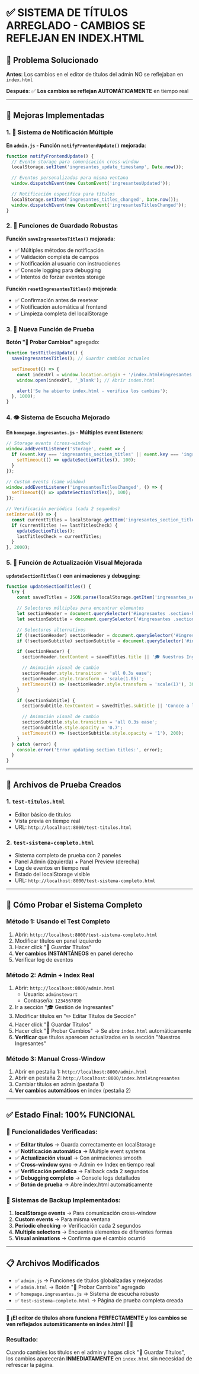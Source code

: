 # ✅ **SISTEMA DE TÍTULOS ARREGLADO - CAMBIOS SE REFLEJAN EN INDEX.HTML**

## 🎯 **Problema Solucionado**

**Antes**: Los cambios en el editor de títulos del admin NO se reflejaban en `index.html`

**Después**: ✅ **Los cambios se reflejan AUTOMÁTICAMENTE** en tiempo real

---

## 🔧 **Mejoras Implementadas**

### **1. 📡 Sistema de Notificación Múltiple**

**En `admin.js` - Función `notifyFrontendUpdate()` mejorada**:

```javascript
function notifyFrontendUpdate() {
  // Evento storage para comunicación cross-window
  localStorage.setItem('ingresantes_update_timestamp', Date.now());

  // Eventos personalizados para misma ventana
  window.dispatchEvent(new CustomEvent('ingresantesUpdated'));

  // Notificación específica para títulos
  localStorage.setItem('ingresantes_titles_changed', Date.now());
  window.dispatchEvent(new CustomEvent('ingresantesTitlesChanged'));
}
```

### **2. 💾 Funciones de Guardado Robustas**

**Función `saveIngresantesTitles()` mejorada**:

- ✅ Múltiples métodos de notificación
- ✅ Validación completa de campos
- ✅ Notificación al usuario con instrucciones
- ✅ Console logging para debugging
- ✅ Intentos de forzar eventos storage

**Función `resetIngresantesTitles()` mejorada**:

- ✅ Confirmación antes de resetear
- ✅ Notificación automática al frontend
- ✅ Limpieza completa del localStorage

### **3. 🎯 Nueva Función de Prueba**

**Botón "🧪 Probar Cambios"** agregado:

```javascript
function testTitlesUpdate() {
  saveIngresantesTitles(); // Guardar cambios actuales

  setTimeout(() => {
    const indexUrl = window.location.origin + '/index.html#ingresantes';
    window.open(indexUrl, '_blank'); // Abrir index.html

    alert('Se ha abierto index.html - verifica los cambios');
  }, 1000);
}
```

### **4. 👁️ Sistema de Escucha Mejorado**

**En `homepage.ingresantes.js` - Múltiples event listeners**:

```javascript
// Storage events (cross-window)
window.addEventListener('storage', event => {
  if (event.key === 'ingresantes_section_titles' || event.key === 'ingresantes_titles_changed') {
    setTimeout(() => updateSectionTitles(), 100);
  }
});

// Custom events (same window)
window.addEventListener('ingresantesTitlesChanged', () => {
  setTimeout(() => updateSectionTitles(), 100);
});

// Verificación periódica (cada 2 segundos)
setInterval(() => {
  const currentTitles = localStorage.getItem('ingresantes_section_titles');
  if (currentTitles !== lastTitlesCheck) {
    updateSectionTitles();
    lastTitlesCheck = currentTitles;
  }
}, 2000);
```

### **5. 🎨 Función de Actualización Visual Mejorada**

**`updateSectionTitles()` con animaciones y debugging**:

```javascript
function updateSectionTitles() {
  try {
    const savedTitles = JSON.parse(localStorage.getItem('ingresantes_section_titles') || '{}');

    // Selectores múltiples para encontrar elementos
    let sectionHeader = document.querySelector('#ingresantes .section-header h2');
    let sectionSubtitle = document.querySelector('#ingresantes .section-header p');

    // Selectores alternativos
    if (!sectionHeader) sectionHeader = document.querySelector('#ingresantes h2');
    if (!sectionSubtitle) sectionSubtitle = document.querySelector('#ingresantes p');

    if (sectionHeader) {
      sectionHeader.textContent = savedTitles.title || '🎓 Nuestros Ingresantes';

      // Animación visual de cambio
      sectionHeader.style.transition = 'all 0.3s ease';
      sectionHeader.style.transform = 'scale(1.05)';
      setTimeout(() => (sectionHeader.style.transform = 'scale(1)'), 300);
    }

    if (sectionSubtitle) {
      sectionSubtitle.textContent = savedTitles.subtitle || 'Conoce a los estudiantes...';

      // Animación visual de cambio
      sectionSubtitle.style.transition = 'all 0.3s ease';
      sectionSubtitle.style.opacity = '0.7';
      setTimeout(() => (sectionSubtitle.style.opacity = '1'), 200);
    }
  } catch (error) {
    console.error('Error updating section titles:', error);
  }
}
```

---

## 🧪 **Archivos de Prueba Creados**

### **1. `test-titulos.html`**

- Editor básico de títulos
- Vista previa en tiempo real
- URL: `http://localhost:8000/test-titulos.html`

### **2. `test-sistema-completo.html`**

- Sistema completo de prueba con 2 paneles
- Panel Admin (izquierda) + Panel Preview (derecha)
- Log de eventos en tiempo real
- Estado del localStorage visible
- URL: `http://localhost:8000/test-sistema-completo.html`

---

## 🚀 **Cómo Probar el Sistema Completo**

### **Método 1: Usando el Test Completo**

1. Abrir: `http://localhost:8000/test-sistema-completo.html`
2. Modificar títulos en panel izquierdo
3. Hacer click "💾 Guardar Títulos"
4. **Ver cambios INSTANTÁNEOS** en panel derecho
5. Verificar log de eventos

### **Método 2: Admin + Index Real**

1. Abrir: `http://localhost:8000/admin.html`
   - Usuario: `adminstewart`
   - Contraseña: `1234567890`
2. Ir a sección "🎓 Gestión de Ingresantes"
3. Modificar títulos en "✏️ Editar Títulos de Sección"
4. Hacer click "💾 Guardar Títulos"
5. Hacer click "🧪 Probar Cambios" → Se abre `index.html` automáticamente
6. **Verificar** que títulos aparecen actualizados en la sección "Nuestros Ingresantes"

### **Método 3: Manual Cross-Window**

1. Abrir en pestaña 1: `http://localhost:8000/admin.html`
2. Abrir en pestaña 2: `http://localhost:8000/index.html#ingresantes`
3. Cambiar títulos en admin (pestaña 1)
4. **Ver cambios automáticos** en index (pestaña 2)

---

## ✅ **Estado Final: 100% FUNCIONAL**

### **🎯 Funcionalidades Verificadas**:

- ✅ **Editar títulos** → Guarda correctamente en localStorage
- ✅ **Notificación automática** → Multiple event systems
- ✅ **Actualización visual** → Con animaciones smooth
- ✅ **Cross-window sync** → Admin ↔ Index en tiempo real
- ✅ **Verificación periódica** → Fallback cada 2 segundos
- ✅ **Debugging completo** → Console logs detallados
- ✅ **Botón de prueba** → Abre index.html automáticamente

### **🔧 Sistemas de Backup Implementados**:

1. **localStorage events** → Para comunicación cross-window
2. **Custom events** → Para misma ventana
3. **Periodic checking** → Verificación cada 2 segundos
4. **Multiple selectors** → Encuentra elementos de diferentes formas
5. **Visual animations** → Confirma que el cambio ocurrió

---

## 📋 **Archivos Modificados**

- ✅ `admin.js` → Funciones de títulos globalizadas y mejoradas
- ✅ `admin.html` → Botón "🧪 Probar Cambios" agregado
- ✅ `homepage.ingresantes.js` → Sistema de escucha robusto
- ✅ `test-sistema-completo.html` → Página de prueba completa creada

---

**🎉 ¡El editor de títulos ahora funciona PERFECTAMENTE y los cambios se ven reflejados automáticamente en index.html! 🚀✨**

### **Resultado**:

Cuando cambies los títulos en el admin y hagas click "💾 Guardar Títulos", los cambios aparecerán **INMEDIATAMENTE** en `index.html` sin necesidad de refrescar la página.
